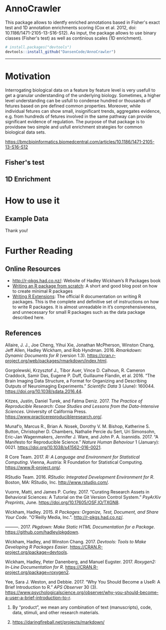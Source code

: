 # AnnoCrawler

This package allows to identfy enriched annotations based in Fisher's exact test and 1D annotation enrichments scoring (Cox et al. 2012, doi: 10.1186/1471-2105-13-S16-S12). As input, the package allows to use binary classes (Fisher's test) as well as continious scales (1D enrichment).

``` r
# install.packages("devtools")
devtools::install_github("DansenCode/AnnoCrawler")
```

-----

# Motivation

Interrogating biological data on a feature by feature level is very usefull to get a granular understanding of the underlying biology. Sometimes, a higher level understanding can be usfull to condense hundred or thousands of fetures based on pre defined common properties. Moreover, while individual fetures can show small, insignificant trends, aggregates evidence, e.g. from hundreds of fetures involved in the same pathway can provide significant evidence of regulation. The purpose of that package is to providsew two simple and usfull enrichment strategies for common biological data sets.

<https://bmcbioinformatics.biomedcentral.com/articles/10.1186/1471-2105-13-S16-S12>

## Fisher's test



## 1D Enrichment


# How to use it

## Example Data

Thank you!

# Further Reading

## Online Resources

  - <http://r-pkgs.had.co.nz/>: Website of Hadley Wickham’s R Packages
    book
  - [Writing an R package from
    scratch](https://hilaryparker.com/2014/04/29/writing-an-r-package-from-scratch/):
    A short and good blog post on how to create minimal R packages
  - [Writing R
    Extensions](https://cran.r-project.org/doc/manuals/r-release/R-exts.html):
    The official R documentation on writing R packages. This is the
    complete and definitive set of instructions on how to write R
    packages. It is almost unreadable in it’s comprehensiveness, and
    unnecessary for small R packages such as the data package described
    here.

## References

<div id="refs" class="references">

<div id="ref-allaire_rmarkdown:_2016">

Allaire, J. J., Joe Cheng, Yihui Xie, Jonathan McPherson, Winston Chang,
Jeff Allen, Hadley Wickham, and Rob Hyndman. 2016. *Rmarkdown: Dynamic
Documents for R* (version 1.3).
<https://cran.r-project.org/web/packages/rmarkdown/index.html>.

</div>

<div id="ref-gorgolewski_brain_2016">

Gorgolewski, Krzysztof J., Tibor Auer, Vince D. Calhoun, R. Cameron
Craddock, Samir Das, Eugene P. Duff, Guillaume Flandin, et al. 2016.
“The Brain Imaging Data Structure, a Format for Organizing and
Describing Outputs of Neuroimaging Experiments.” *Scientific Data* 3
(June): 160044. <https://doi.org/10.1038/sdata.2016.44>.

</div>

<div id="ref-KitzesPracticeReproducibleResearch2017">

Kitzes, Justin, Daniel Turek, and Fatma Deniz. 2017. *The Practice of
Reproducible Research: Case Studies and Lessons from the Data-Intensive
Sciences*. University of California Press.
<https://www.practicereproducibleresearch.org/>.

</div>

<div id="ref-Munafomanifestoreproduciblescience2017">

Munaf‘o, Marcus R., Brian A. Nosek, Dorothy V. M. Bishop, Katherine S.
Button, Christopher D. Chambers, Nathalie Percie du Sert, Uri Simonsohn,
Eric-Jan Wagenmakers, Jennifer J. Ware, and John P. A. Ioannidis. 2017.
“A Manifesto for Reproducible Science.” *Nature Human Behaviour* 1
(January): 0021. <https://doi.org/10.1038/s41562-016-0021>.

</div>

<div id="ref-RCoreTeamLanguageEnvironmentStatistical2017">

R Core Team. 2017. *R: A Language and Environment for Statistical
Computing*. Vienna, Austria: R Foundation for Statistical Computing.
<https://www.R-project.org/>.

</div>

<div id="ref-RStudioTeamRStudioIntegratedDevelopment2016">

RStudio Team. 2016. *RStudio: Integrated Development Environment for R*.
Boston, MA: RStudio, Inc. <http://www.rstudio.com/>.

</div>

<div id="ref-vuorre_curating_2017">

Vuorre, Matti, and James P. Curley. 2017. “Curating Research Assets in
Behavioral Sciences: A Tutorial on the Git Version Control System.”
*PsyArXiv Preprints*, June. <https://doi.org/10.17605/OSF.IO/TXGN8>.

</div>

<div id="ref-wickham_r_2015">

Wickham, Hadley. 2015. *R Packages: Organize, Test, Document, and Share
Your Code*. "O’Reilly Media, Inc.". <http://r-pkgs.had.co.nz/>.

</div>

<div id="ref-wickham_pkgdown:_2017">

———. 2017. *Pkgdown: Make Static HTML Documentation for a Package*.
<https://github.com/hadley/pkgdown>.

</div>

<div id="ref-wickham_devtools:_2017">

Wickham, Hadley, and Winston Chang. 2017. *Devtools: Tools to Make
Developing R Packages Easier*.
<https://CRAN.R-project.org/package=devtools>.

</div>

<div id="ref-wickham_roxygen2:_2017">

Wickham, Hadley, Peter Danenberg, and Manuel Eugster. 2017. *Roxygen2:
In-Line Documentation for R*.
<https://CRAN.R-project.org/package=roxygen2>.

</div>

<div id="ref-yee_why_2017">

Yee, Sara J. Weston, and Debbie. 2017. “Why You Should Become a UseR: A
Brief Introduction to R.” *APS Observer* 30 (3).
<https://www.psychologicalscience.org/observer/why-you-should-become-a-user-a-brief-introduction-to-r>.

</div>

</div>

1.  By “product”, we mean any combination of text (manuscripts), code,
    data, stimuli, and other research materials.

2.  <https://daringfireball.net/projects/markdown/>
